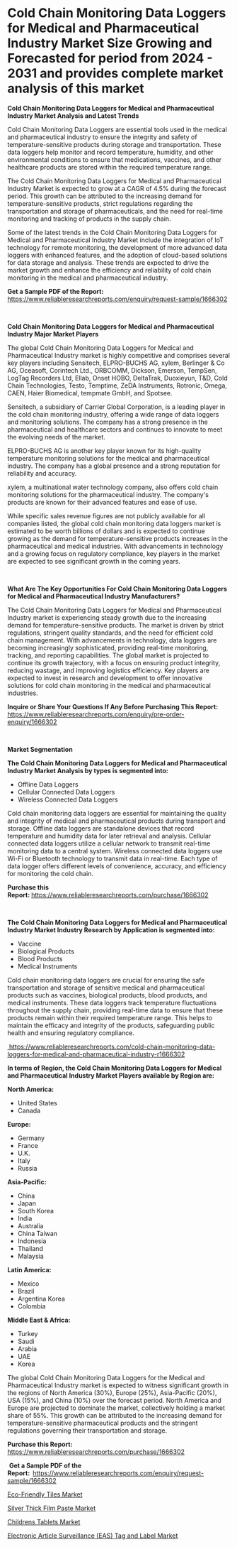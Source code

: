 <p><h1>Cold Chain Monitoring Data Loggers for Medical and Pharmaceutical Industry Market Size Growing and Forecasted for period from 2024 - 2031 and provides complete market analysis of this market</h1></p><p><strong>Cold Chain Monitoring Data Loggers for Medical and Pharmaceutical Industry Market Analysis and Latest Trends</strong></p>
<p><p>Cold Chain Monitoring Data Loggers are essential tools used in the medical and pharmaceutical industry to ensure the integrity and safety of temperature-sensitive products during storage and transportation. These data loggers help monitor and record temperature, humidity, and other environmental conditions to ensure that medications, vaccines, and other healthcare products are stored within the required temperature range.</p><p>The Cold Chain Monitoring Data Loggers for Medical and Pharmaceutical Industry Market is expected to grow at a CAGR of 4.5% during the forecast period. This growth can be attributed to the increasing demand for temperature-sensitive products, strict regulations regarding the transportation and storage of pharmaceuticals, and the need for real-time monitoring and tracking of products in the supply chain.</p><p>Some of the latest trends in the Cold Chain Monitoring Data Loggers for Medical and Pharmaceutical Industry Market include the integration of IoT technology for remote monitoring, the development of more advanced data loggers with enhanced features, and the adoption of cloud-based solutions for data storage and analysis. These trends are expected to drive the market growth and enhance the efficiency and reliability of cold chain monitoring in the medical and pharmaceutical industry.</p></p>
<p><strong>Get a Sample PDF of the Report:&nbsp;</strong> <a href="https://www.reliableresearchreports.com/enquiry/request-sample/1666302">https://www.reliableresearchreports.com/enquiry/request-sample/1666302</a></p>
<p>&nbsp;</p>
<p><strong>Cold Chain Monitoring Data Loggers for Medical and Pharmaceutical Industry Major Market Players</strong></p>
<p><p>The global Cold Chain Monitoring Data Loggers for Medical and Pharmaceutical Industry market is highly competitive and comprises several key players including Sensitech, ELPRO-BUCHS AG, xylem, Berlinger & Co AG, Oceasoft, Corintech Ltd., ORBCOMM, Dickson, Emerson, TempSen, LogTag Recorders Ltd, Ellab, Onset HOBO, DeltaTrak, Duoxieyun, T&D, Cold Chain Technologies, Testo, Temptime, ZeDA Instruments, Rotronic, Omega, CAEN, Haier Biomedical, tempmate GmbH, and Spotsee.</p><p>Sensitech, a subsidiary of Carrier Global Corporation, is a leading player in the cold chain monitoring industry, offering a wide range of data loggers and monitoring solutions. The company has a strong presence in the pharmaceutical and healthcare sectors and continues to innovate to meet the evolving needs of the market.</p><p>ELPRO-BUCHS AG is another key player known for its high-quality temperature monitoring solutions for the medical and pharmaceutical industry. The company has a global presence and a strong reputation for reliability and accuracy.</p><p>xylem, a multinational water technology company, also offers cold chain monitoring solutions for the pharmaceutical industry. The company's products are known for their advanced features and ease of use.</p><p>While specific sales revenue figures are not publicly available for all companies listed, the global cold chain monitoring data loggers market is estimated to be worth billions of dollars and is expected to continue growing as the demand for temperature-sensitive products increases in the pharmaceutical and medical industries. With advancements in technology and a growing focus on regulatory compliance, key players in the market are expected to see significant growth in the coming years.</p></p>
<p>&nbsp;</p>
<p><strong>What Are The Key Opportunities For Cold Chain Monitoring Data Loggers for Medical and Pharmaceutical Industry Manufacturers?</strong></p>
<p><p>The Cold Chain Monitoring Data Loggers for Medical and Pharmaceutical Industry market is experiencing steady growth due to the increasing demand for temperature-sensitive products. The market is driven by strict regulations, stringent quality standards, and the need for efficient cold chain management. With advancements in technology, data loggers are becoming increasingly sophisticated, providing real-time monitoring, tracking, and reporting capabilities. The global market is projected to continue its growth trajectory, with a focus on ensuring product integrity, reducing wastage, and improving logistics efficiency. Key players are expected to invest in research and development to offer innovative solutions for cold chain monitoring in the medical and pharmaceutical industries.</p></p>
<p><strong>Inquire or Share Your Questions If Any Before Purchasing This Report:</strong> <a href="https://www.reliableresearchreports.com/enquiry/pre-order-enquiry/1666302">https://www.reliableresearchreports.com/enquiry/pre-order-enquiry/1666302</a></p>
<p>&nbsp;</p>
<p><strong>Market Segmentation</strong></p>
<p><strong>The Cold Chain Monitoring Data Loggers for Medical and Pharmaceutical Industry Market Analysis by types is segmented into:</strong></p>
<p><ul><li>Offline Data Loggers</li><li>Cellular Connected Data Loggers</li><li>Wireless Connected Data Loggers</li></ul></p>
<p><p>Cold chain monitoring data loggers are essential for maintaining the quality and integrity of medical and pharmaceutical products during transport and storage. Offline data loggers are standalone devices that record temperature and humidity data for later retrieval and analysis. Cellular connected data loggers utilize a cellular network to transmit real-time monitoring data to a central system. Wireless connected data loggers use Wi-Fi or Bluetooth technology to transmit data in real-time. Each type of data logger offers different levels of convenience, accuracy, and efficiency for monitoring the cold chain.</p></p>
<p><strong>Purchase this Report:&nbsp;</strong><a href="https://www.reliableresearchreports.com/purchase/1666302">https://www.reliableresearchreports.com/purchase/1666302</a></p>
<p>&nbsp;</p>
<p><strong>The Cold Chain Monitoring Data Loggers for Medical and Pharmaceutical Industry Market Industry Research by Application is segmented into:</strong></p>
<p><ul><li>Vaccine</li><li>Biological Products</li><li>Blood Products</li><li>Medical Instruments</li></ul></p>
<p><p>Cold chain monitoring data loggers are crucial for ensuring the safe transportation and storage of sensitive medical and pharmaceutical products such as vaccines, biological products, blood products, and medical instruments. These data loggers track temperature fluctuations throughout the supply chain, providing real-time data to ensure that these products remain within their required temperature range. This helps to maintain the efficacy and integrity of the products, safeguarding public health and ensuring regulatory compliance.</p></p>
<p><a href="https://www.reliableresearchreports.com/cold-chain-monitoring-data-loggers-for-medical-and-pharmaceutical-industry-r1666302">&nbsp;https://www.reliableresearchreports.com/cold-chain-monitoring-data-loggers-for-medical-and-pharmaceutical-industry-r1666302</a></p>
<p><strong>In terms of Region, the Cold Chain Monitoring Data Loggers for Medical and Pharmaceutical Industry Market Players available by Region are:</strong></p>
<p>
    <p> <strong> North America: </strong>
        <ul>
            <li>United States</li>
            <li>Canada</li>
        </ul>
        </p> 
    <p> <strong> Europe: </strong>
        <ul>
            <li>Germany</li>
            <li>France</li>
            <li>U.K.</li>
            <li>Italy</li>
            <li>Russia</li>
        </ul>
        </p> 
    <p> <strong> Asia-Pacific: </strong>
        <ul>
            <li>China</li>
            <li>Japan</li>
            <li>South Korea</li>
            <li>India</li>
            <li>Australia</li>
            <li>China Taiwan</li>
            <li>Indonesia</li>
            <li>Thailand</li>
            <li>Malaysia</li>
        </ul>
        </p> 
    <p> <strong> Latin America: </strong>
        <ul>
            <li>Mexico</li>
            <li>Brazil</li>
            <li>Argentina Korea</li>
            <li>Colombia</li>
        </ul>
        </p> 
    <p> <strong> Middle East & Africa: </strong>
        <ul>
            <li>Turkey</li>
            <li>Saudi</li>
            <li>Arabia</li>
            <li>UAE</li>
            <li>Korea</li>
        </ul>
    </p>
    </p>
<p><p>The global Cold Chain Monitoring Data Loggers for the Medical and Pharmaceutical Industry market is expected to witness significant growth in the regions of North America (30%), Europe (25%), Asia-Pacific (20%), USA (15%), and China (10%) over the forecast period. North America and Europe are projected to dominate the market, collectively holding a market share of 55%. This growth can be attributed to the increasing demand for temperature-sensitive pharmaceutical products and the stringent regulations governing their transportation and storage.</p></p>
<p><strong>Purchase this Report: </strong><a href="https://www.reliableresearchreports.com/purchase/1666302">https://www.reliableresearchreports.com/purchase/1666302</a></p>
<p>&nbsp;<strong>Get a Sample PDF of the Report:&nbsp;&nbsp;</strong><a href="https://www.reliableresearchreports.com/enquiry/request-sample/1666302">https://www.reliableresearchreports.com/enquiry/request-sample/1666302</a></p>
<p><strong></strong></p>
<p><p><a href="https://github.com/polesdua1/Market-Research-Report-List-1/blob/main/eco-friendly-tiles-market.md">Eco-Friendly Tiles Market</a></p><p><a href="https://medium.com/@v8581137/silver-thick-film-paste-market-emerging-trends-and-future-prospects-for-period-from-2024-to-2031-ab966973cd27">Silver Thick Film Paste Market</a></p><p><a href="https://medium.com/@bernadette.hunter4468/global-childrens-tablets-market-sector-types-applications-market-player-strategies-regional-7aeedbf9fc49">Childrens Tablets Market</a></p><p><a href="https://github.com/GaryrankliznmwoXff/Market-Research-Report-List-1/blob/main/electronic-article-surveillance-eas-tag-and-label-market.md">Electronic Article Surveillance (EAS) Tag and Label Market</a></p></p>